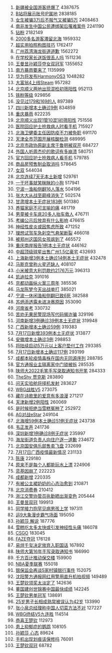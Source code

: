 1. [新疆被全国游客挤爆了](https://s.weibo.com//weibo?q=%23%E6%96%B0%E7%96%86%E8%A2%AB%E5%85%A8%E5%9B%BD%E6%B8%B8%E5%AE%A2%E6%8C%A4%E7%88%86%E4%BA%86%23&Refer=top) 4387675
2. [B站将展示账号IP属地](https://s.weibo.com//weibo?q=%23B%E7%AB%99%E5%B0%86%E5%B1%95%E7%A4%BA%E8%B4%A6%E5%8F%B7IP%E5%B1%9E%E5%9C%B0%23&Refer=top) 2838185
3. [女生被骗3万后不服气又被骗5万](https://s.weibo.com//weibo?q=%23%E5%A5%B3%E7%94%9F%E8%A2%AB%E9%AA%973%E4%B8%87%E5%90%8E%E4%B8%8D%E6%9C%8D%E6%B0%94%E5%8F%88%E8%A2%AB%E9%AA%975%E4%B8%87%23&Refer=top) 2408463
4. [南非发生中国公民遭绑架后罹难案件](https://s.weibo.com//weibo?q=%23%E5%8D%97%E9%9D%9E%E5%8F%91%E7%94%9F%E4%B8%AD%E5%9B%BD%E5%85%AC%E6%B0%91%E9%81%AD%E7%BB%91%E6%9E%B6%E5%90%8E%E7%BD%B9%E9%9A%BE%E6%A1%88%E4%BB%B6%23&Refer=top) 2241190
5. [钻粉](https://s.weibo.com//weibo?q=%E9%92%BB%E7%B2%89&Refer=top) 2182149
6. [2000多名游客滞留北海](https://s.weibo.com//weibo?q=%232000%E5%A4%9A%E5%90%8D%E6%B8%B8%E5%AE%A2%E6%BB%9E%E7%95%99%E5%8C%97%E6%B5%B7%23&Refer=top) 1959332
7. [超实用拍照构图技巧](https://s.weibo.com//weibo?q=%23%E8%B6%85%E5%AE%9E%E7%94%A8%E6%8B%8D%E7%85%A7%E6%9E%84%E5%9B%BE%E6%8A%80%E5%B7%A7%23&Refer=top) 1762417
8. [广州荔湾海龙街道道歉](https://s.weibo.com//weibo?q=%23%E5%B9%BF%E5%B7%9E%E8%8D%94%E6%B9%BE%E6%B5%B7%E9%BE%99%E8%A1%97%E9%81%93%E9%81%93%E6%AD%89%23&Refer=top) 1562272
9. [在学校家长送饭很丢人吗](https://s.weibo.com//weibo?q=%23%E5%9C%A8%E5%AD%A6%E6%A0%A1%E5%AE%B6%E9%95%BF%E9%80%81%E9%A5%AD%E5%BE%88%E4%B8%A2%E4%BA%BA%E5%90%97%23&Refer=top) 1511236
10. [王曼昱孙颖莎夺女双冠军](https://s.weibo.com//weibo?q=%23%E7%8E%8B%E6%9B%BC%E6%98%B1%E5%AD%99%E9%A2%96%E8%8E%8E%E5%A4%BA%E5%A5%B3%E5%8F%8C%E5%86%A0%E5%86%9B%23&Refer=top) 1355652
11. [南方暴雨要来了](https://s.weibo.com//weibo?q=%23%E5%8D%97%E6%96%B9%E6%9A%B4%E9%9B%A8%E8%A6%81%E6%9D%A5%E4%BA%86%23&Refer=top) 1135999
12. [华为将发布HarmonyOS3](https://s.weibo.com//weibo?q=%23%E5%8D%8E%E4%B8%BA%E5%B0%86%E5%8F%91%E5%B8%83HarmonyOS3%23&Refer=top) 1048282
13. [大富翁4上线Steam](https://s.weibo.com//weibo?q=%23%E5%A4%A7%E5%AF%8C%E7%BF%814%E4%B8%8A%E7%BA%BFSteam%23&Refer=top) 957282
14. [北京顺义两地出现混检初筛阳性](https://s.weibo.com//weibo?q=%23%E5%8C%97%E4%BA%AC%E9%A1%BA%E4%B9%89%E4%B8%A4%E5%9C%B0%E5%87%BA%E7%8E%B0%E6%B7%B7%E6%A3%80%E5%88%9D%E7%AD%9B%E9%98%B3%E6%80%A7%23&Refer=top) 952113
15. [铁粉等级](https://s.weibo.com//weibo?q=%E9%93%81%E7%B2%89%E7%AD%89%E7%BA%A7&Refer=top) 929856
16. [没见过179和169的人](https://s.weibo.com//weibo?q=%23%E6%B2%A1%E8%A7%81%E8%BF%87179%E5%92%8C169%E7%9A%84%E4%BA%BA%23&Refer=top) 897389
17. [四川新增本土确诊9例](https://s.weibo.com//weibo?q=%23%E5%9B%9B%E5%B7%9D%E6%96%B0%E5%A2%9E%E6%9C%AC%E5%9C%9F%E7%A1%AE%E8%AF%8A9%E4%BE%8B%23&Refer=top) 834859
18. [重庆暴雨](https://s.weibo.com//weibo?q=%23%E9%87%8D%E5%BA%86%E6%9A%B4%E9%9B%A8%23&Refer=top) 822235
19. [北京顺义出现1管10混1初筛阳性](https://s.weibo.com//weibo?q=%E5%8C%97%E4%BA%AC%E9%A1%BA%E4%B9%89%E5%87%BA%E7%8E%B01%E7%AE%A110%E6%B7%B71%E5%88%9D%E7%AD%9B%E9%98%B3%E6%80%A7&Refer=top) 751556
20. [医院回应护士抢救病人时看手机](https://s.weibo.com//weibo?q=%23%E5%8C%BB%E9%99%A2%E5%9B%9E%E5%BA%94%E6%8A%A4%E5%A3%AB%E6%8A%A2%E6%95%91%E7%97%85%E4%BA%BA%E6%97%B6%E7%9C%8B%E6%89%8B%E6%9C%BA%23&Refer=top) 715927
21. [北海卫健委主任因防疫不力被免职](https://s.weibo.com//weibo?q=%23%E5%8C%97%E6%B5%B7%E5%8D%AB%E5%81%A5%E5%A7%94%E4%B8%BB%E4%BB%BB%E5%9B%A0%E9%98%B2%E7%96%AB%E4%B8%8D%E5%8A%9B%E8%A2%AB%E5%85%8D%E8%81%8C%23&Refer=top) 691170
22. [天津全市范围开展核酸检测](https://s.weibo.com//weibo?q=%23%E5%A4%A9%E6%B4%A5%E5%85%A8%E5%B8%82%E8%8C%83%E5%9B%B4%E5%BC%80%E5%B1%95%E6%A0%B8%E9%85%B8%E6%A3%80%E6%B5%8B%23&Refer=top) 689995
23. [北京市政协原副主席于鲁明被双开](https://s.weibo.com//weibo?q=%23%E5%8C%97%E4%BA%AC%E5%B8%82%E6%94%BF%E5%8D%8F%E5%8E%9F%E5%89%AF%E4%B8%BB%E5%B8%AD%E4%BA%8E%E9%B2%81%E6%98%8E%E8%A2%AB%E5%8F%8C%E5%BC%80%23&Refer=top) 684727
24. [外国人听周杰伦的歌词有多崩溃](https://s.weibo.com//weibo?q=%E5%A4%96%E5%9B%BD%E4%BA%BA%E5%90%AC%E5%91%A8%E6%9D%B0%E4%BC%A6%E7%9A%84%E6%AD%8C%E8%AF%8D%E6%9C%89%E5%A4%9A%E5%B4%A9%E6%BA%83&Refer=top) 580751
25. [官方回应护士抢救病人看手机](https://s.weibo.com//weibo?q=%23%E5%AE%98%E6%96%B9%E5%9B%9E%E5%BA%94%E6%8A%A4%E5%A3%AB%E6%8A%A2%E6%95%91%E7%97%85%E4%BA%BA%E7%9C%8B%E6%89%8B%E6%9C%BA%23&Refer=top) 579785
26. [商品房预售制会取消吗](https://s.weibo.com//weibo?q=%23%E5%95%86%E5%93%81%E6%88%BF%E9%A2%84%E5%94%AE%E5%88%B6%E4%BC%9A%E5%8F%96%E6%B6%88%E5%90%97%23&Refer=top) 578645
27. [女双](https://s.weibo.com//weibo?q=%E5%A5%B3%E5%8F%8C&Refer=top) 544034
28. [北京连续7天无本土新增](https://s.weibo.com//weibo?q=%23%E5%8C%97%E4%BA%AC%E8%BF%9E%E7%BB%AD7%E5%A4%A9%E6%97%A0%E6%9C%AC%E5%9C%9F%E6%96%B0%E5%A2%9E%23&Refer=top) 529761
29. [一干坏事就笑眯眯的小狗](https://s.weibo.com//weibo?q=%23%E4%B8%80%E5%B9%B2%E5%9D%8F%E4%BA%8B%E5%B0%B1%E7%AC%91%E7%9C%AF%E7%9C%AF%E7%9A%84%E5%B0%8F%E7%8B%97%23&Refer=top) 517941
30. [宁波一渔船侧翻16人落水](https://s.weibo.com//weibo?q=%23%E5%AE%81%E6%B3%A2%E4%B8%80%E6%B8%94%E8%88%B9%E4%BE%A7%E7%BF%BB16%E4%BA%BA%E8%90%BD%E6%B0%B4%23&Refer=top) 504196
31. [张大大从战至巅峰消失了](https://s.weibo.com//weibo?q=%23%E5%BC%A0%E5%A4%A7%E5%A4%A7%E4%BB%8E%E6%88%98%E8%87%B3%E5%B7%85%E5%B3%B0%E6%B6%88%E5%A4%B1%E4%BA%86%23&Refer=top) 502574
32. [甘肃增本土无症状183例](https://s.weibo.com//weibo?q=%23%E7%94%98%E8%82%83%E5%A2%9E%E6%9C%AC%E5%9C%9F%E6%97%A0%E7%97%87%E7%8A%B6183%E4%BE%8B%23&Refer=top) 501380
33. [养猫家庭不可言喻的痛](https://s.weibo.com//weibo?q=%23%E5%85%BB%E7%8C%AB%E5%AE%B6%E5%BA%AD%E4%B8%8D%E5%8F%AF%E8%A8%80%E5%96%BB%E7%9A%84%E7%97%9B%23&Refer=top) 481719
34. [男童被卡车底20多人抬车救人](https://s.weibo.com//weibo?q=%23%E7%94%B7%E7%AB%A5%E8%A2%AB%E5%8D%A1%E8%BD%A6%E5%BA%9520%E5%A4%9A%E4%BA%BA%E6%8A%AC%E8%BD%A6%E6%95%91%E4%BA%BA%23&Refer=top) 476711
35. [考编公示后放弃有什么影响](https://s.weibo.com//weibo?q=%23%E8%80%83%E7%BC%96%E5%85%AC%E7%A4%BA%E5%90%8E%E6%94%BE%E5%BC%83%E6%9C%89%E4%BB%80%E4%B9%88%E5%BD%B1%E5%93%8D%23&Refer=top) 476615
36. [神经性皮炎或因焦虑所致](https://s.weibo.com//weibo?q=%23%E7%A5%9E%E7%BB%8F%E6%80%A7%E7%9A%AE%E7%82%8E%E6%88%96%E5%9B%A0%E7%84%A6%E8%99%91%E6%89%80%E8%87%B4%23&Refer=top) 471252
37. [理想试驾车急刹空气悬架断裂](https://s.weibo.com//weibo?q=%23%E7%90%86%E6%83%B3%E8%AF%95%E9%A9%BE%E8%BD%A6%E6%80%A5%E5%88%B9%E7%A9%BA%E6%B0%94%E6%82%AC%E6%9E%B6%E6%96%AD%E8%A3%82%23&Refer=top) 466018
38. [被郑州这国风女孩飒到了](https://s.weibo.com//weibo?q=%23%E8%A2%AB%E9%83%91%E5%B7%9E%E8%BF%99%E5%9B%BD%E9%A3%8E%E5%A5%B3%E5%AD%A9%E9%A3%92%E5%88%B0%E4%BA%86%23&Refer=top) 465572
39. [重庆南岸报告1例本土无症状](https://s.weibo.com//weibo?q=%E9%87%8D%E5%BA%86%E5%8D%97%E5%B2%B8%E6%8A%A5%E5%91%8A1%E4%BE%8B%E6%9C%AC%E5%9C%9F%E6%97%A0%E7%97%87%E7%8A%B6&Refer=top) 446162
40. [中超顶级球星出售广州1.5亿豪宅](https://s.weibo.com//weibo?q=%23%E4%B8%AD%E8%B6%85%E9%A1%B6%E7%BA%A7%E7%90%83%E6%98%9F%E5%87%BA%E5%94%AE%E5%B9%BF%E5%B7%9E1.5%E4%BA%BF%E8%B1%AA%E5%AE%85%23&Refer=top) 432693
41. [上海新增3例本土确诊14例本土无症状](https://s.weibo.com//weibo?q=%23%E4%B8%8A%E6%B5%B7%E6%96%B0%E5%A2%9E3%E4%BE%8B%E6%9C%AC%E5%9C%9F%E7%A1%AE%E8%AF%8A14%E4%BE%8B%E6%9C%AC%E5%9C%9F%E6%97%A0%E7%97%87%E7%8A%B6%23&Refer=top) 432478
42. [马斯克曾称火星还缺人](https://s.weibo.com//weibo?q=%23%E9%A9%AC%E6%96%AF%E5%85%8B%E6%9B%BE%E7%A7%B0%E7%81%AB%E6%98%9F%E8%BF%98%E7%BC%BA%E4%BA%BA%23&Refer=top) 408107
43. [小米被意大利罚款约2176万元](https://s.weibo.com//weibo?q=%23%E5%B0%8F%E7%B1%B3%E8%A2%AB%E6%84%8F%E5%A4%A7%E5%88%A9%E7%BD%9A%E6%AC%BE%E7%BA%A62176%E4%B8%87%E5%85%83%23&Refer=top) 396313
44. [凯迪拉克](https://s.weibo.com//weibo?q=%E5%87%AF%E8%BF%AA%E6%8B%89%E5%85%8B&Refer=top) 391016
45. [京都动画纵火案三周年](https://s.weibo.com//weibo?q=%23%E4%BA%AC%E9%83%BD%E5%8A%A8%E7%94%BB%E7%BA%B5%E7%81%AB%E6%A1%88%E4%B8%89%E5%91%A8%E5%B9%B4%23&Refer=top) 385536
46. [马龙陈梦今天出战单打](https://s.weibo.com//weibo?q=%23%E9%A9%AC%E9%BE%99%E9%99%88%E6%A2%A6%E4%BB%8A%E5%A4%A9%E5%87%BA%E6%88%98%E5%8D%95%E6%89%93%23&Refer=top) 385021
47. [宁波一休闲渔船侧翻已致6死](https://s.weibo.com//weibo?q=%23%E5%AE%81%E6%B3%A2%E4%B8%80%E4%BC%91%E9%97%B2%E6%B8%94%E8%88%B9%E4%BE%A7%E7%BF%BB%E5%B7%B2%E8%87%B46%E6%AD%BB%23&Refer=top) 382588
48. [苏炳添透露未进决赛原因](https://s.weibo.com//weibo?q=%23%E8%8B%8F%E7%82%B3%E6%B7%BB%E9%80%8F%E9%9C%B2%E6%9C%AA%E8%BF%9B%E5%86%B3%E8%B5%9B%E5%8E%9F%E5%9B%A0%23&Refer=top) 353090
49. [河南省考](https://s.weibo.com//weibo?q=%E6%B2%B3%E5%8D%97%E7%9C%81%E8%80%83&Refer=top) 330732
50. [苦劝无果民警现场写代码揭诈骗](https://s.weibo.com//weibo?q=%23%E8%8B%A6%E5%8A%9D%E6%97%A0%E6%9E%9C%E6%B0%91%E8%AD%A6%E7%8E%B0%E5%9C%BA%E5%86%99%E4%BB%A3%E7%A0%81%E6%8F%AD%E8%AF%88%E9%AA%97%23&Refer=top) 329196
51. [河南新增3例确诊39例本土无症状](https://s.weibo.com//weibo?q=%23%E6%B2%B3%E5%8D%97%E6%96%B0%E5%A2%9E3%E4%BE%8B%E7%A1%AE%E8%AF%8A39%E4%BE%8B%E6%9C%AC%E5%9C%9F%E6%97%A0%E7%97%87%E7%8A%B6%23&Refer=top) 319948
52. [广西新增本土确诊59例](https://s.weibo.com//weibo?q=%E5%B9%BF%E8%A5%BF%E6%96%B0%E5%A2%9E%E6%9C%AC%E5%9C%9F%E7%A1%AE%E8%AF%8A59%E4%BE%8B&Refer=top) 319383
53. [7月17日新增393例本土无症状](https://s.weibo.com//weibo?q=%237%E6%9C%8817%E6%97%A5%E6%96%B0%E5%A2%9E393%E4%BE%8B%E6%9C%AC%E5%9C%9F%E6%97%A0%E7%97%87%E7%8A%B6%23&Refer=top) 313877
54. [安徽增本土确诊3例](https://s.weibo.com//weibo?q=%23%E5%AE%89%E5%BE%BD%E5%A2%9E%E6%9C%AC%E5%9C%9F%E7%A1%AE%E8%AF%8A3%E4%BE%8B%23&Refer=top) 298853
55. [将陆续启动5万元以上客户垫付工作](https://s.weibo.com//weibo?q=%23%E5%B0%86%E9%99%86%E7%BB%AD%E5%90%AF%E5%8A%A85%E4%B8%87%E5%85%83%E4%BB%A5%E4%B8%8A%E5%AE%A2%E6%88%B7%E5%9E%AB%E4%BB%98%E5%B7%A5%E4%BD%9C%23&Refer=top) 293385
56. [7月17日新增本土确诊117例](https://s.weibo.com//weibo?q=%237%E6%9C%8817%E6%97%A5%E6%96%B0%E5%A2%9E%E6%9C%AC%E5%9C%9F%E7%A1%AE%E8%AF%8A117%E4%BE%8B%23&Refer=top) 293199
57. [成都本轮疫情毒株在国内无同源序列](https://s.weibo.com//weibo?q=%23%E6%88%90%E9%83%BD%E6%9C%AC%E8%BD%AE%E7%96%AB%E6%83%85%E6%AF%92%E6%A0%AA%E5%9C%A8%E5%9B%BD%E5%86%85%E6%97%A0%E5%90%8C%E6%BA%90%E5%BA%8F%E5%88%97%23&Refer=top) 288785
58. [官方通报业主隔离家中门锁被拆](https://s.weibo.com//weibo?q=%23%E5%AE%98%E6%96%B9%E9%80%9A%E6%8A%A5%E4%B8%9A%E4%B8%BB%E9%9A%94%E7%A6%BB%E5%AE%B6%E4%B8%AD%E9%97%A8%E9%94%81%E8%A2%AB%E6%8B%86%23&Refer=top) 285535
59. [陕师大2022毛笔手写录取通知书开笔](https://s.weibo.com//weibo?q=%23%E9%99%95%E5%B8%88%E5%A4%A72022%E6%AF%9B%E7%AC%94%E6%89%8B%E5%86%99%E5%BD%95%E5%8F%96%E9%80%9A%E7%9F%A5%E4%B9%A6%E5%BC%80%E7%AC%94%23&Refer=top) 284333
60. [TheShy 贾克斯](https://s.weibo.com//weibo?q=TheShy%20%E8%B4%BE%E5%85%8B%E6%96%AF&Refer=top) 283890
61. [问天实验舱将择机发射](https://s.weibo.com//weibo?q=%23%E9%97%AE%E5%A4%A9%E5%AE%9E%E9%AA%8C%E8%88%B1%E5%B0%86%E6%8B%A9%E6%9C%BA%E5%8F%91%E5%B0%84%23&Refer=top) 283627
62. [WBG战胜V5](https://s.weibo.com//weibo?q=%23WBG%E6%88%98%E8%83%9CV5%23&Refer=top) 273075
63. [藏在诗歌里的爱意有多浪漫](https://s.weibo.com//weibo?q=%23%E8%97%8F%E5%9C%A8%E8%AF%97%E6%AD%8C%E9%87%8C%E7%9A%84%E7%88%B1%E6%84%8F%E6%9C%89%E5%A4%9A%E6%B5%AA%E6%BC%AB%23&Refer=top) 271217
64. [天津新增2例阳性](https://s.weibo.com//weibo?q=%23%E5%A4%A9%E6%B4%A5%E6%96%B0%E5%A2%9E2%E4%BE%8B%E9%98%B3%E6%80%A7%23&Refer=top) 260069
65. [是时候拒绝当雪糕冤种了](https://s.weibo.com//weibo?q=%23%E6%98%AF%E6%97%B6%E5%80%99%E6%8B%92%E7%BB%9D%E5%BD%93%E9%9B%AA%E7%B3%95%E5%86%A4%E7%A7%8D%E4%BA%86%23&Refer=top) 252972
66. [AG对战eStar](https://s.weibo.com//weibo?q=%23AG%E5%AF%B9%E6%88%98eStar%23&Refer=top) 249104
67. [北海增59例本土确诊51例无症状](https://s.weibo.com//weibo?q=%23%E5%8C%97%E6%B5%B7%E5%A2%9E59%E4%BE%8B%E6%9C%AC%E5%9C%9F%E7%A1%AE%E8%AF%8A51%E4%BE%8B%E6%97%A0%E7%97%87%E7%8A%B6%23&Refer=top) 243738
68. [韦正发声](https://s.weibo.com//weibo?q=%23%E9%9F%A6%E6%AD%A3%E5%8F%91%E5%A3%B0%23&Refer=top) 241736
69. [深圳新增1例确诊8例无症状](https://s.weibo.com//weibo?q=%E6%B7%B1%E5%9C%B3%E6%96%B0%E5%A2%9E1%E4%BE%8B%E7%A1%AE%E8%AF%8A8%E4%BE%8B%E6%97%A0%E7%97%87%E7%8A%B6&Refer=top) 235997
70. [海龙街道负责人向住户逐一道歉](https://s.weibo.com//weibo?q=%23%E6%B5%B7%E9%BE%99%E8%A1%97%E9%81%93%E8%B4%9F%E8%B4%A3%E4%BA%BA%E5%90%91%E4%BD%8F%E6%88%B7%E9%80%90%E4%B8%80%E9%81%93%E6%AD%89%23&Refer=top) 234672
71. [北京国安俱乐部售卖飞盘](https://s.weibo.com//weibo?q=%23%E5%8C%97%E4%BA%AC%E5%9B%BD%E5%AE%89%E4%BF%B1%E4%B9%90%E9%83%A8%E5%94%AE%E5%8D%96%E9%A3%9E%E7%9B%98%23&Refer=top) 232699
72. [7月17日广西疫情最新情况](https://s.weibo.com//weibo?q=%237%E6%9C%8817%E6%97%A5%E5%B9%BF%E8%A5%BF%E7%96%AB%E6%83%85%E6%9C%80%E6%96%B0%E6%83%85%E5%86%B5%23&Refer=top) 231133
73. [陈康](https://s.weibo.com//weibo?q=%E9%99%88%E5%BA%B7&Refer=top) 229180
74. [原来不是每个人都能玩水上漂](https://s.weibo.com//weibo?q=%23%E5%8E%9F%E6%9D%A5%E4%B8%8D%E6%98%AF%E6%AF%8F%E4%B8%AA%E4%BA%BA%E9%83%BD%E8%83%BD%E7%8E%A9%E6%B0%B4%E4%B8%8A%E6%BC%82%23&Refer=top) 224906
75. [蓝基因崩了](https://s.weibo.com//weibo?q=%E8%93%9D%E5%9F%BA%E5%9B%A0%E5%B4%A9%E4%BA%86&Refer=top) 222223
76. [成都新增](https://s.weibo.com//weibo?q=%23%E6%88%90%E9%83%BD%E6%96%B0%E5%A2%9E%23&Refer=top) 220335
77. [有被公主裙奶奶的心态治愈到](https://s.weibo.com//weibo?q=%23%E6%9C%89%E8%A2%AB%E5%85%AC%E4%B8%BB%E8%A3%99%E5%A5%B6%E5%A5%B6%E7%9A%84%E5%BF%83%E6%80%81%E6%B2%BB%E6%84%88%E5%88%B0%23&Refer=top) 210871
78. [北京消费券](https://s.weibo.com//weibo?q=%23%E5%8C%97%E4%BA%AC%E6%B6%88%E8%B4%B9%E5%88%B8%23&Refer=top) 210412
79. [浙江交警协管员执勤晒出渐变色](https://s.weibo.com//weibo?q=%23%E6%B5%99%E6%B1%9F%E4%BA%A4%E8%AD%A6%E5%8D%8F%E7%AE%A1%E5%91%98%E6%89%A7%E5%8B%A4%E6%99%92%E5%87%BA%E6%B8%90%E5%8F%98%E8%89%B2%23&Refer=top) 205444
80. [王曼昱双冠](https://s.weibo.com//weibo?q=%23%E7%8E%8B%E6%9B%BC%E6%98%B1%E5%8F%8C%E5%86%A0%23&Refer=top) 199913
81. [同学接力抱罕见病男孩上学](https://s.weibo.com//weibo?q=%23%E5%90%8C%E5%AD%A6%E6%8E%A5%E5%8A%9B%E6%8A%B1%E7%BD%95%E8%A7%81%E7%97%85%E7%94%B7%E5%AD%A9%E4%B8%8A%E5%AD%A6%23&Refer=top) 197311
82. [运9大象漫步霸气场面](https://s.weibo.com//weibo?q=%23%E8%BF%909%E5%A4%A7%E8%B1%A1%E6%BC%AB%E6%AD%A5%E9%9C%B8%E6%B0%94%E5%9C%BA%E9%9D%A2%23&Refer=top) 195050
83. [孙颖莎 解说](https://s.weibo.com//weibo?q=%E5%AD%99%E9%A2%96%E8%8E%8E%20%E8%A7%A3%E8%AF%B4&Refer=top) 187776
84. [雪糕吃太多太快或引发神经性头痛](https://s.weibo.com//weibo?q=%23%E9%9B%AA%E7%B3%95%E5%90%83%E5%A4%AA%E5%A4%9A%E5%A4%AA%E5%BF%AB%E6%88%96%E5%BC%95%E5%8F%91%E7%A5%9E%E7%BB%8F%E6%80%A7%E5%A4%B4%E7%97%9B%23&Refer=top) 186078
85. [CSGO](https://s.weibo.com//weibo?q=%23CSGO%23&Refer=top) 183045
86. [FAZE夺冠](https://s.weibo.com//weibo?q=%23FAZE%E5%A4%BA%E5%86%A0%23&Refer=top) 176128
87. [易烊千玺决定放弃⼊职国话](https://s.weibo.com//weibo?q=%23%E6%98%93%E7%83%8A%E5%8D%83%E7%8E%BA%E5%86%B3%E5%AE%9A%E6%94%BE%E5%BC%83%E2%BC%8A%E8%81%8C%E5%9B%BD%E8%AF%9D%23&Refer=top) 167892
88. [陕师大第16年手写录取通知书](https://s.weibo.com//weibo?q=%23%E9%99%95%E5%B8%88%E5%A4%A7%E7%AC%AC16%E5%B9%B4%E6%89%8B%E5%86%99%E5%BD%95%E5%8F%96%E9%80%9A%E7%9F%A5%E4%B9%A6%23&Refer=top) 166990
89. [千方百计推动保交楼](https://s.weibo.com//weibo?q=%23%E5%8D%83%E6%96%B9%E7%99%BE%E8%AE%A1%E6%8E%A8%E5%8A%A8%E4%BF%9D%E4%BA%A4%E6%A5%BC%23&Refer=top) 159900
90. [NBA夏季联赛](https://s.weibo.com//weibo?q=%23NBA%E5%A4%8F%E5%AD%A3%E8%81%94%E8%B5%9B%23&Refer=top) 155018
91. [银保监会再谈5家村镇银行事件](https://s.weibo.com//weibo?q=%23%E9%93%B6%E4%BF%9D%E7%9B%91%E4%BC%9A%E5%86%8D%E8%B0%885%E5%AE%B6%E6%9D%91%E9%95%87%E9%93%B6%E8%A1%8C%E4%BA%8B%E4%BB%B6%23&Refer=top) 152075
92. [沈阳警方通报网红用警用直升机拍视频](https://s.weibo.com//weibo?q=%23%E6%B2%88%E9%98%B3%E8%AD%A6%E6%96%B9%E9%80%9A%E6%8A%A5%E7%BD%91%E7%BA%A2%E7%94%A8%E8%AD%A6%E7%94%A8%E7%9B%B4%E5%8D%87%E6%9C%BA%E6%8B%8D%E8%A7%86%E9%A2%91%23&Refer=top) 149489
93. [王楚钦领奖太淡定了](https://s.weibo.com//weibo?q=%23%E7%8E%8B%E6%A5%9A%E9%92%A6%E9%A2%86%E5%A5%96%E5%A4%AA%E6%B7%A1%E5%AE%9A%E4%BA%86%23&Refer=top) 142636
94. [董国建创世锦赛中国最快成绩](https://s.weibo.com//weibo?q=%23%E8%91%A3%E5%9B%BD%E5%BB%BA%E5%88%9B%E4%B8%96%E9%94%A6%E8%B5%9B%E4%B8%AD%E5%9B%BD%E6%9C%80%E5%BF%AB%E6%88%90%E7%BB%A9%23&Refer=top) 142245
95. [王楚钦男单冠军](https://s.weibo.com//weibo?q=%23%E7%8E%8B%E6%A5%9A%E9%92%A6%E7%94%B7%E5%8D%95%E5%86%A0%E5%86%9B%23&Refer=top) 138691
96. [25岁男子长相成熟常被误认为42岁](https://s.weibo.com//weibo?q=%2325%E5%B2%81%E7%94%B7%E5%AD%90%E9%95%BF%E7%9B%B8%E6%88%90%E7%86%9F%E5%B8%B8%E8%A2%AB%E8%AF%AF%E8%AE%A4%E4%B8%BA42%E5%B2%81%23&Refer=top) 133990
97. [张小泉总经理称中国人切菜方法不对](https://s.weibo.com//weibo?q=%23%E5%BC%A0%E5%B0%8F%E6%B3%89%E6%80%BB%E7%BB%8F%E7%90%86%E7%A7%B0%E4%B8%AD%E5%9B%BD%E4%BA%BA%E5%88%87%E8%8F%9C%E6%96%B9%E6%B3%95%E4%B8%8D%E5%AF%B9%23&Refer=top) 127227
98. [WBG终结V5九连胜](https://s.weibo.com//weibo?q=%23WBG%E7%BB%88%E7%BB%93V5%E4%B9%9D%E8%BF%9E%E8%83%9C%23&Refer=top) 114514
99. [恭喜王楚钦](https://s.weibo.com//weibo?q=%23%E6%81%AD%E5%96%9C%E7%8E%8B%E6%A5%9A%E9%92%A6%23&Refer=top) 112973
100. [患上抑郁症的鹦鹉](https://s.weibo.com//weibo?q=%23%E6%82%A3%E4%B8%8A%E6%8A%91%E9%83%81%E7%97%87%E7%9A%84%E9%B9%A6%E9%B9%89%23&Refer=top) 108105
101. [孙颖莎 心态](https://s.weibo.com//weibo?q=%E5%AD%99%E9%A2%96%E8%8E%8E%20%E5%BF%83%E6%80%81&Refer=top) 89624
102. [手机出现划痕该保修吗](https://s.weibo.com//weibo?q=%23%E6%89%8B%E6%9C%BA%E5%87%BA%E7%8E%B0%E5%88%92%E7%97%95%E8%AF%A5%E4%BF%9D%E4%BF%AE%E5%90%97%23&Refer=top) 76091
103. [王楚钦双冠](https://s.weibo.com//weibo?q=%23%E7%8E%8B%E6%A5%9A%E9%92%A6%E5%8F%8C%E5%86%A0%23&Refer=top) 68782

